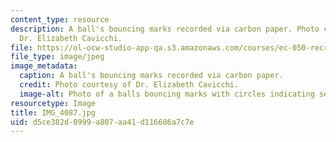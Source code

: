 ```yaml
---
content_type: resource
description: A ball's bouncing marks recorded via carbon paper. Photo courtesy of
  Dr. Elizabeth Cavicchi.
file: https://ol-ocw-studio-app-qa.s3.amazonaws.com/courses/ec-050-recreate-experiments-from-history-inform-the-future-from-the-past-galileo-january-iap-2010/d5ce382d0999a807aa41d116606a7c7e_IMG_4087.jpg
file_type: image/jpeg
image_metadata:
  caption: A ball's bouncing marks recorded via carbon paper.
  credit: Photo courtesy of Dr. Elizabeth Cavicchi.
  image-alt: Photo of a balls bouncing marks with circles indicating separate drops.
resourcetype: Image
title: IMG_4087.jpg
uid: d5ce382d-0999-a807-aa41-d116606a7c7e
---
```

